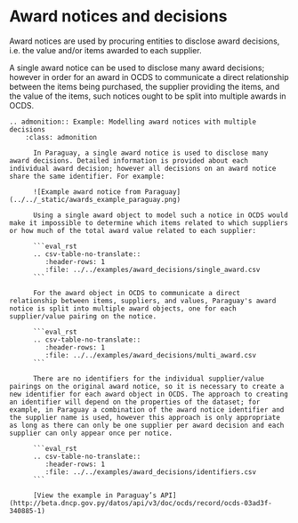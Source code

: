 
# Award notices and decisions

Award notices are used by procuring entities to disclose award decisions, i.e. the value and/or items awarded to each supplier.

A single award notice can be used to disclose many award decisions; however in order for an award in OCDS to communicate a direct relationship between the items being purchased, the supplier providing the items, and the value of the items, such notices ought to be split into multiple awards in OCDS.

```eval_rst
.. admonition:: Example: Modelling award notices with multiple decisions
    :class: admonition

      In Paraguay, a single award notice is used to disclose many award decisions. Detailed information is provided about each individual award decision; however all decisions on an award notice share the same identifier. For example:

      ![Example award notice from Paraguay](../../_static/awards_example_paraguay.png)

      Using a single award object to model such a notice in OCDS would make it impossible to determine which items related to which suppliers or how much of the total award value related to each supplier:

      ```eval_rst
      .. csv-table-no-translate::
         :header-rows: 1
         :file: ../../examples/award_decisions/single_award.csv
      ```

      For the award object in OCDS to communicate a direct relationship between items, suppliers, and values, Paraguay's award notice is split into multiple award objects, one for each supplier/value pairing on the notice.

      ```eval_rst
      .. csv-table-no-translate::
         :header-rows: 1
         :file: ../../examples/award_decisions/multi_award.csv
      ```

      There are no identifiers for the individual supplier/value pairings on the original award notice, so it is necessary to create a new identifier for each award object in OCDS. The approach to creating an identifier will depend on the properties of the dataset; for example, in Paraguay a combination of the award notice identifier and the supplier name is used, however this approach is only appropriate as long as there can only be one supplier per award decision and each supplier can only appear once per notice.

      ```eval_rst
      .. csv-table-no-translate::
         :header-rows: 1
         :file: ../../examples/award_decisions/identifiers.csv
      ```

      [View the example in Paraguay’s API](http://beta.dncp.gov.py/datos/api/v3/doc/ocds/record/ocds-03ad3f-340885-1)

```
